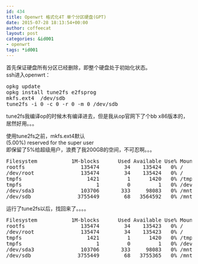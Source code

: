 ```yaml
---
id: 434
title: Openwrt 格式化4T 单个分区硬盘(GPT)
date: 2015-07-28 18:13:54+00:00
author: coffeecat
layout: post
categories: &id001
- openwrt
tags: *id001
---
```

首先保证硬盘所有分区已经删除，即整个硬盘处于初始化状态。  
ssh进入openwrt：

<pre class="lang:sh decode:true " >opkg update
opkg install tune2fs e2fsprog  
mkfs.ext4  /dev/sdb
tune2fs -i 0 -c 0 -r 0 -m 0 /dev/sdb</pre>

tune2fs我编译op的时候木有编译进去，但是我从op官网下了个bb x86版本的，居然好用。。。

使用tune2fs之前，mkfs.ext4默认  
(5.00%) reserved for the super user  
即保留了5%给超级用户，浪费了我200GB的空间，不可忍啊。。。

<pre class="lang:vim decode:true " >Filesystem           1M-blocks      Used Available Use% Mounted on
rootfs                  135474        34    135424   0% /
/dev/root               135474        34    135424   0% /
tmpfs                     1421         1      1420   0% /tmp
tmpfs                        1         0         1   0% /dev
/dev/sda3               103706       333     98083   0% /mnt/sda3
/dev/sdb               3755449        68   3564592   0% /mnt/nasdisk0</pre>

运行了tune2fs以后，找回来了。。。。

<pre class="lang:vim decode:true " >Filesystem           1M-blocks      Used Available Use% Mounted on
rootfs                  135474        34    135423   0% /
/dev/root               135474        34    135423   0% /
tmpfs                     1421         1      1420   0% /tmp
tmpfs                        1         0         1   0% /dev
/dev/sda3               103706       333     98083   0% /mnt/sda3
/dev/sdb               3755449        68   3755365   0% /mnt/nasdisk0</pre>